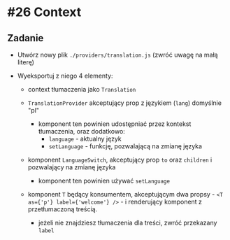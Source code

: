 # #26 Context

## Zadanie

- Utwórz nowy plik `./providers/translation.js` (zwróć uwagę na małą literę)
- Wyeksportuj z niego 4 elementy:

  - context tłumaczenia jako `Translation`
  - `TranslationProvider` akceptujący prop z językiem (`lang`) domyślnie "pl"

    - komponent ten powinien udostępniać przez kontekst tłumaczenia, oraz dodatkowo:
      - `language` - aktualny język
      - `setLanguage` - funkcję, pozwalającą na zmianę języka

  - komponent `LanguageSwitch`, akceptujący prop `to` oraz `children` i pozwalający na zmianę języka

    - komponent ten powinien używać `setLanguage`

  - komponent `T` będący konsumentem, akceptującym dwa propsy - `<T as={'p'} label={'welcome'} />` - i renderujący komponent z przetłumaczoną treścią.
    - jeżeli nie znajdziesz tłumaczenia dla treści, zwróć przekazany `label`
